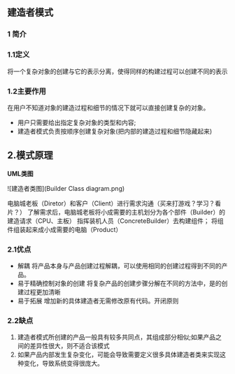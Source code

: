 ## 建造者模式
### 1 简介
### 1.1定义
将一个复杂对象的创建与它的表示分离，使得同样的构建过程可以创建不同的表示
### 1.2主要作用
在用户不知道对象的建造过程和细节的情况下就可以直接创建复杂的对象。
* 用户只需要给出指定复杂对象的类型和内容;
* 建造者模式负责按顺序创建复杂对象(把内部的建造过程和细节隐藏起来)

## 2.模式原理
**UML类图**

![建造者类图](Builder Class diagram.png)

电脑城老板（Diretor）和客户（Client）进行需求沟通（买来打游戏？学习？看片？）
了解需求后，电脑城老板将小成需要的主机划分为各个部件（Builder）的建造请求（CPU、主板）
指挥装机人员（ConcreteBuilder）去构建组件；
将组件组装起来成小成需要的电脑（Product）

### 2.1优点
* 解耦
将产品本身与产品创建过程解耦，可以使用相同的创建过程得到不同的产品。
* 易于精确控制对象的创建
将复杂产品的创建步骤分解在不同的方法中，是的创建过程更加清晰
* 易于拓展
增加新的具体建造者无需修改原有代码。开闭原则

### 2.2缺点
1. 建造者模式所创建的产品一般具有较多共同点，其组成部分相似;如果产品之间的差异性很大，则不适合该模式
2. 如果产品内部发生复杂变化，可能会导致需要定义很多具体建造者类来实现这种变化，导致系统变得很庞大。
